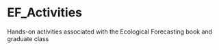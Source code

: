 EF_Activities
=============

Hands-on activities associated with the Ecological Forecasting book and graduate class
